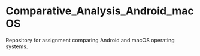 # Comparative_Analysis_Android_macOS
Repository for assignment comparing Android and macOS operating systems.
